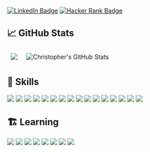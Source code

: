 
[![LinkedIn Badge](https://img.shields.io/badge/LinkedIn-Profile-informational?style=flat&logo=linkedin&logoColor=white&color=0D76A8)](https://www.linkedin.com/in/cjunius/)
[![Hacker Rank Badge](https://img.shields.io/badge/Hacker-Rank-informational?style=flat&logo=hackerrank&logoColor=white&color=0D76A8)](https://www.hackerrank.com/cjunius)

## &#x1f4c8; GitHub Stats
<span>
  <img align="center" style="margin:0.5rem" src="https://github-readme-stats.vercel.app/api/top-langs/?username=cjunius&hide=html,css&title_color=ffffff&text_color=c9cacc&icon_color=4AB197&bg_color=1A2B34" />
</span>

<span>
  <img align="center" style="margin:0.5rem" src="https://github-readme-stats.vercel.app/api?username=cjunius&show_icons=true&line_height=27&count_private=true&title_color=ffffff&text_color=c9cacc&icon_color=4AB097&bg_color=1A2B34" alt="Christopher's GitHub Stats" />
</span>

<br>

## 💼 Skills
![](https://img.shields.io/badge/Code-Java-informational?style=plastic&logo=Java&logoColor=white&color=4AB197)
![](https://img.shields.io/badge/Tools-JUnit5-informational?style=plastic&logo=junit5&logoColor=white&color=4AB197)
![](https://img.shields.io/badge/Tools-TestNG-informational?style=plastic&logo=testinglibrary&logoColor=white&color=4AB197)
![](https://img.shields.io/badge/Tools-Selenium-informational?style=plastic&logo=selenium&logoColor=white&color=4AB197)
![](https://img.shields.io/badge/Tools-Docker-informational?style=plastic&logo=docker&logoColor=white&color=4AB197)
![](https://img.shields.io/badge/Tools-Jenkins-informational?style=plastic&logo=jenkins&logoColor=white&color=4AB197)
![](https://img.shields.io/badge/Tools-Maven-informational?style=plastic&logo=apachemaven&logoColor=white&color=4AB197)
![](https://img.shields.io/badge/Tools-SonarQube-informational?style=plastic&logo=SonarQube&logoColor=white&color=4AB197)
![](https://img.shields.io/badge/Tools-Postman-informational?style=plastic&logo=Postman&logoColor=white&color=4AB197)
![](https://img.shields.io/badge/Tools-Git-informational?style=plastic&logo=git&logoColor=white&color=4AB197)
![](https://img.shields.io/badge/Tools-GitHub-informational?style=plastic&logo=GitHub&logoColor=white&color=4AB197)
![](https://img.shields.io/badge/Tools-Bitbucket-informational?style=plastic&logo=Bitbucket&logoColor=white&color=4AB197)
![](https://img.shields.io/badge/Tools-Jira-informational?style=plastic&logo=Jira&logoColor=white&color=4AB197)
![](https://img.shields.io/badge/Tools-CloudFoundry-informational?style=plastic&logo=cloudfoundry&logoColor=white&color=4AB197)
![](https://img.shields.io/badge/Tools-IntelliJ-informational?style=plastic&logo=intellijidea&logoColor=white&color=4AB197)
![](https://img.shields.io/badge/Tools-VSCode-informational?style=plastic&logo=visualstudiocode&logoColor=white&color=4AB197)


## :building_construction: Learning
![](https://img.shields.io/badge/Code-GoLang-informational?style=plastic&logo=Go&logoColor=white&color=4AB197)
![](https://img.shields.io/badge/Code-React-informational?style=plastic&logo=React&logoColor=white&color=4AB197)
![](https://img.shields.io/badge/Code-Node.JS-informational?style=plastic&logo=nodejs&logoColor=white&color=4AB197)
![](https://img.shields.io/badge/Code-Javascript-informational?style=plastic&logo=javascript&logoColor=white&color=4AB197)
![](https://img.shields.io/badge/Code-Python-informational?style=plastic&logo=Python&logoColor=white&color=4AB197)
![](https://img.shields.io/badge/Tools-AWS-informational?style=plastic&logo=amazonaws&logoColor=white&color=4AB197)
![](https://img.shields.io/badge/Tools-HTML5-informational?style=plastic&logo=html5&logoColor=white&color=4AB197)
![](https://img.shields.io/badge/Tools-CSS3-informational?style=plastic&logo=css3&logoColor=white&color=4AB197)

<!--
**cjunius/cjunius** is a ✨ _special_ ✨ repository because its `README.md` (this file) appears on your GitHub profile.

Here are some ideas to get you started:

- 🔭 I’m currently working on ...
- 🌱 I’m currently learning ...
- 👯 I’m looking to collaborate on ...
- 🤔 I’m looking for help with ...
- 💬 Ask me about ...
- 📫 How to reach me: ...
- 😄 Pronouns: ...
- ⚡ Fun fact: ...
-->
